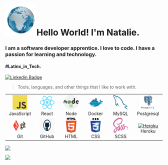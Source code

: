 <h1 align="left" id="macropower-title"><img src="./img/globe.gif" width="100px">Hello World! I'm Natalie.</h1>

<h3 align="left"> I am a software developer apprentice. I love to code. I have a passion for learning and technology.</h3>
<h4 align="left">#Latinx_in_Tech.</h4>

[![Linkedin Badge](https://img.shields.io/badge/-NatalieMonique111-blue?style=flat-square&logo=Linkedin&logoColor=white&link=https://www.linkedin.com/in/nataliebencomo/)](https://www.linkedin.com/in/nataliebencomo/)

> Tools, languages, and other things that I like to work with.

<table>
  <tr>
    <td align="center" width="96">
      <a href="#macropower-tech">
        <img src="./img/javascript-original.svg" width="48" height="48" alt="JavaScript" />
      </a>
      <br>JavaScript
    </td>
    <td align="center" width="96">
      <a href="#macropower-tech" >
        <img src="./img/react-original.svg" width="48" height="48" alt="React" />
      </a>
      <br>React
    </td>
    <td align="center" width="96">
      <a href="#macropower-tech">
        <img src="./img/nodejs-2.svg" width="48" height="48" alt="NodeJS" />
      </a>
      <br>Node
    </td>
    <td align="center" width="96"> 
      <a href="#macropower-tech" >
        <img src="./img/docker-original.svg" width="48" height="48" alt="Docker" />
      </a>
      <br>Docker
      <td align="center"  width="96">
      <a href="#macropower-tech">
        <img src="./img/mysql-original.svg" width="48" height="48" alt="MySQL" />
      </a>
      <br>MySQL
    </td>
     <td align="center"  width="96">
      <a href="#macropower-tech">
        <img src="./img/postgresql-vertical.svg" width="48" height="48" alt="PSQL" />
      </a>
      <br>Postgresql
    </td>
     <tr>
    <td align="center" width="96">
      <a href="#macropower-tech">
        <img src="./img/git.svg" width="50" height="48" alt="Git" />
      </a>
      <br>Git
    </td>
    <td align="center" width="96">
      <a href="#macropower-tech" >
        <img src="./img/github.png" width="48" height="48" alt="GitHub" />
      </a>
      <br>GitHub
    </td>
    <td align="center" width="96">
      <a href="#macropower-tech">
        <img src="./img/html.webp" width="48" height="48" alt="Html" />
      </a>
      <br>HTML
    </td>
    <td align="center" width="96"> 
      <a href="#macropower-tech" >
        <img src="./img/css.png" width="48" height="48" alt="Css" />
      </a>
      <br>CSS
      <td align="center"  width="96">
      <a href="#macropower-tech">
        <img src="./img/sass.png" width="48" height="48" alt="Scss" />
      </a>
      <br>SCSS
    </td>
     <td align="center"  width="96">
      <a href="#macropower-tech">
        <img src="./img/heroku.svg" width="48" height="48" alt="Heroku" />
      </a>
      <br>Heroku
    </td>
  </tr>
 
</table>

<img align="center" src="https://github-readme-stats.vercel.app/api/top-langs/?username=NatalieMonique111&layout=compact&theme=cobalt&hide_border=true" />

<a href="https://pugjs.org"><img src="https://cdn.rawgit.com/pugjs/pug-logo/eec436cee8fd9d1726d7839cbe99d1f694692c0c/SVG/pug-final-logo-_-colour-128.svg" height="100" align="left"></a><p>

<!--
**NatalieMonique111/NatalieMonique111** is a ✨ _special_ ✨ repository because its `README.md` (this file) appears on your GitHub profile.

Here are some ideas to get you started:

- 🔭 I’m currently working on ...
- 🌱 I’m currently learning ...
- 👯 I’m looking to collaborate on ...
- 🤔 I’m looking for help with ...
- 💬 Ask me about ...
- 📫 How to reach me: ...
- 😄 Pronouns: ...
- ⚡ Fun fact: ...
-->
